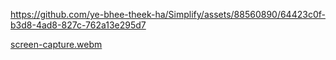 

https://github.com/ye-bhee-theek-ha/Simplify/assets/88560890/64423c0f-b3d8-4ad8-827c-762a13e295d7

[screen-capture.webm](https://github.com/ye-bhee-theek-ha/Simplify/assets/88560890/3748f7cc-f457-4369-a0b7-8263efa6df5a)
